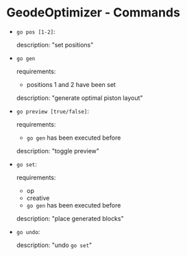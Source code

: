 # GeodeOptimizer - Commands

- `go pos [1-2]`:

    description: "set positions"
- `go gen`

    requirements:
    - positions 1 and 2 have been set
  
    description: "generate optimal piston layout"
- `go preview [true/false]`:

    requirements:
    - `go gen` has been executed before

    description: "toggle preview"
- `go set`:

    requirements:
    - op
    - creative
    - `go gen` has been executed before
  
    description: "place generated blocks"
- `go undo`:

    description: "undo `go set`"